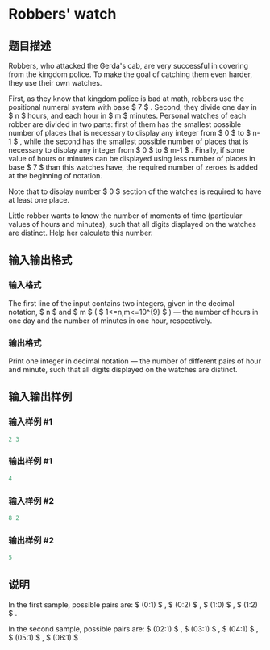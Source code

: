 # Robbers&#039; watch

## 题目描述

Robbers, who attacked the Gerda's cab, are very successful in covering from the kingdom police. To make the goal of catching them even harder, they use their own watches.

First, as they know that kingdom police is bad at math, robbers use the positional numeral system with base $ 7 $ . Second, they divide one day in $ n $ hours, and each hour in $ m $ minutes. Personal watches of each robber are divided in two parts: first of them has the smallest possible number of places that is necessary to display any integer from $ 0 $ to $ n-1 $ , while the second has the smallest possible number of places that is necessary to display any integer from $ 0 $ to $ m-1 $ . Finally, if some value of hours or minutes can be displayed using less number of places in base $ 7 $ than this watches have, the required number of zeroes is added at the beginning of notation.

Note that to display number $ 0 $ section of the watches is required to have at least one place.

Little robber wants to know the number of moments of time (particular values of hours and minutes), such that all digits displayed on the watches are distinct. Help her calculate this number.

## 输入输出格式

### 输入格式

The first line of the input contains two integers, given in the decimal notation, $ n $ and $ m $ ( $ 1<=n,m<=10^{9} $ ) — the number of hours in one day and the number of minutes in one hour, respectively.

### 输出格式

Print one integer in decimal notation — the number of different pairs of hour and minute, such that all digits displayed on the watches are distinct.

## 输入输出样例

### 输入样例 #1

```cpp
2 3

```
### 输出样例 #1

```cpp
4

```
### 输入样例 #2

```cpp
8 2

```
### 输出样例 #2

```cpp
5

```
## 说明

In the first sample, possible pairs are: $ (0:1) $ , $ (0:2) $ , $ (1:0) $ , $ (1:2) $ .

In the second sample, possible pairs are: $ (02:1) $ , $ (03:1) $ , $ (04:1) $ , $ (05:1) $ , $ (06:1) $ .

